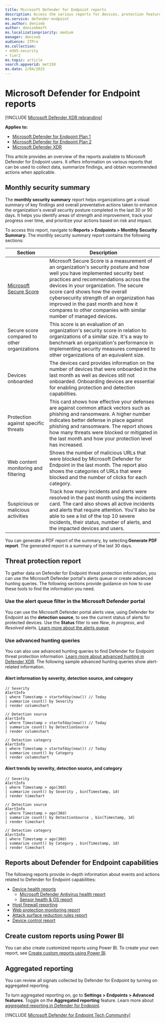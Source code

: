 ```yaml
---
title: Microsoft Defender for Endpoint reports
description: Access the various reports for devices, protection features, and more in Microsoft Defender for Endpoint.
ms.service: defender-endpoint
ms.author: deniseb
author: denisebmsft
ms.localizationpriority: medium
manager: deniseb
audience: ITPro
ms.collection:
- m365-security
- tier2
ms.topic: article
search.appverid: met150
ms.date: 2/04/2025
---
```


# Microsoft Defender for Endpoint reports

[!INCLUDE [Microsoft Defender XDR rebranding](../includes/microsoft-defender.md)]

**Applies to:**

- [Microsoft Defender for Endpoint Plan 1](microsoft-defender-endpoint.md)
- [Microsoft Defender for Endpoint Plan 2](microsoft-defender-endpoint.md)
- [Microsoft Defender XDR](/defender-xdr)

This article provides an overview of the reports available to Microsoft Defender for Endpoint users. It offers information on various reports that can be used to collect data, summarize findings, and obtain recommended actions when applicable.

## Monthly security summary

The **monthly security summary** report helps organizations get a visual summary of key findings and overall preventative actions taken to enhance the organization's overall security posture completed in the last 30 or 90 days. It helps you identify areas of strength and improvement, track your progress over time, and prioritize your actions based on risk and impact. 

To access this report, navigate to **Reports > Endpoints > Monthly Security Summary**. The monthly security summary report contains the following sections:

| Section  | Description |
|---------|---------|
| [Microsoft Secure Score](/defender-xdr/microsoft-secure-score) | Microsoft Secure Score is a measurement of an organization's security posture and how well you have implemented security best practices and recommendations across the devices in your organization. The secure score card shows how the overall cybersecurity strength of an organization has improved in the past month and how it compares to other companies with similar number of managed devices. |
|Secure score compared to other organizations | This score is an evaluation of an organization's security score in relation to organizations of a similar size. It's a way to benchmark an organization's performance in implementing security measures compared to other organizations of an equivalent size. |
| Devices onboarded | The devices card provides information on the number of devices that were onboarded in the last month as well as devices still not onboarded. Onboarding devices are essential for enabling protection and detection capabilities. |
| Protection against specific threats | This card shows how effective your defenses are against common attack vectors such as phishing and ransomware. A higher number indicates better defense in place against phishing and ransomware. The report shows how many threats were blocked or mitigated in the last month and how your protection level has increased. |
| Web content monitoring and filtering | Shows the number of malicious URLs that were blocked by Microsoft Defender for Endpoint in the last month. The report also shows the categories of URLs that were blocked and the number of clicks for each category. |
| Suspicious or malicious activities | Track how many incidents and alerts were resolved in the past month using the incidents card. The card also shows all active incidents and alerts that require attention. You'll also be able to see a list of the top 10 severe incidents, their status, number of alerts, and the impacted devices and users. |

You can generate a PDF report of the summary, by selecting **Generate PDF report**. The generated report is a summary of the last 30 days.

## Threat protection report

To gather data on Defender for Endpoint threat protection information, you can use the Microsoft Defender portal's alerts queue or create advanced hunting queries. The following sections provide guidance on how to use these tools to find the information you need.

### Use the alert queue filter in the Microsoft Defender portal

You can use the Microsoft Defender portal alerts view, using Defender for Endpoint as the **detection source**, to see the current status of alerts for protected devices. Use the **Status** filter to see *New*, *In progress*, and *Resolved* alerts. [Learn more about the alerts queue](/defender-xdr/investigate-alerts).

### Use advanced hunting queries

You can also use advanced hunting queries to find Defender for Endpoint threat protection information. [Learn more about advanced hunting in Defender XDR](/defender-xdr/advanced-hunting-overview). The following sample advanced hunting queries show alert-related information.

#### Alert information by severity, detection source, and category

```kusto
// Severity
AlertInfo
| where Timestamp > startofday(now()) // Today
| summarize count() by Severity
| render columnchart

// Detection source
AlertInfo
| where Timestamp > startofday(now()) // Today
| summarize count() by DetectionSource
| render columnchart

// Detection category
AlertInfo
| where Timestamp > startofday(now()) // Today
| summarize count() by Category
| render columnchart
```

#### Alert trends by severity, detection source, and category

```kusto
// Severity
AlertInfo
| where Timestamp > ago(30d)
| summarize count() by Severity , bin(Timestamp, 1d)
| render timechart

// Detection source
AlertInfo
| where Timestamp > ago(30d)
| summarize count() by DetectionSource , bin(Timestamp, 1d)
| render timechart

// Detection category
AlertInfo
| where Timestamp > ago(30d)
| summarize count() by Category , bin(Timestamp, 1d)
| render timechart
```

## Reports about Defender for Endpoint capabilities

The following reports provide in-depth information about events and actions related to Defender for Endpoint capabilities:

- [Device health reports](device-health-reports.md)
  - [Microsoft Defender Antivirus health report](device-health-microsoft-defender-antivirus-health.md)
  - [Sensor health & OS report](device-health-sensor-health-os.md)
- [Host firewall reporting](host-firewall-reporting.md)
- [Web protection monitoring report](web-protection-monitoring.md)
- [Attack surface reduction rules report](attack-surface-reduction-rules-report.md)
- [Device control report](device-control-report.md)

## Create custom reports using Power BI

You can also create customized reports using Power BI. To create your own report, see [Create custom reports using Power BI](/defender-endpoint/api/api-power-bi).

## Aggregated reporting

You can review all signals collected by Defender for Endpoint by turning on aggregated reporting.

To turn aggregated reporting on, go to **Settings > Endpoints > Advanced features**. Toggle on the **Aggregated reporting** feature. Learn more about [aggregated reporting in Defender for Endpoint](/defender-endpoint/aggregated-reporting).

[!INCLUDE [Microsoft Defender for Endpoint Tech Community](../includes/defender-mde-techcommunity.md)]
